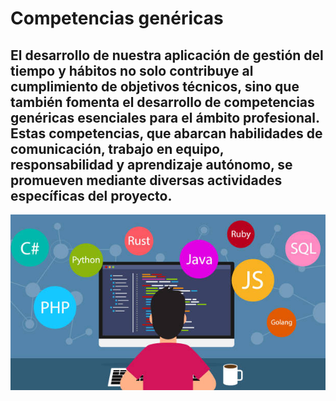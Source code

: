 Competencias genéricas
=============
El desarrollo de nuestra aplicación de gestión del tiempo y hábitos no solo contribuye al cumplimiento de objetivos técnicos, sino que también fomenta el desarrollo de competencias genéricas esenciales para el ámbito profesional. Estas competencias, que abarcan habilidades de comunicación, trabajo en equipo, responsabilidad y aprendizaje autónomo, se promueven mediante diversas actividades específicas del proyecto.
---
![Equipo de trabajo](https://github.com/raul-baul/Proyecto-Block-N/blob/Primera-entrega/Assets/Software%20profesionista.jpg)
